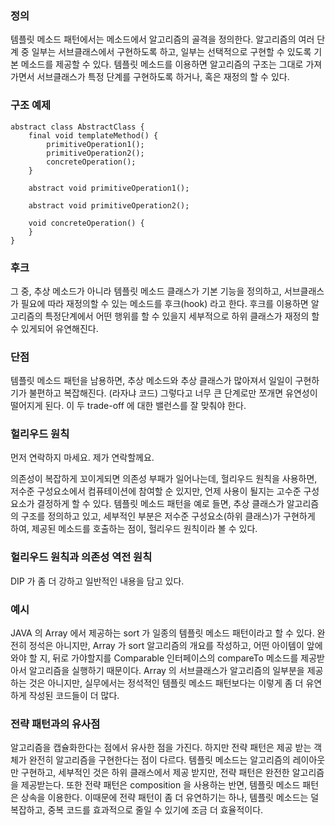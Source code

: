### 정의
템플릿 메소드 패턴에서는 메소드에서 알고리즘의 골격을 정의한다. 알고리즘의 여러 단계 중 일부는 서브클래스에서 구현하도록 하고, 일부는 선택적으로 구현할 수 있도록 기본 메소드를 제공할 수 있다. 템플릿 메소드를 이용하면 알고리즘의 구조는 그대로 가져가면서 서브클래스가 특정 단계를 구현하도록 하거나, 혹은 재정의 할 수 있다.

### 구조 예제
```
abstract class AbstractClass {
    final void templateMethod() {
        primitiveOperation1();
        primitiveOperation2();
        concreteOperation();
    }
    
    abstract void primitiveOperation1();
    
    abstract void primitiveOperation2();
    
    void concreteOperation() {
    }
}
```

### 후크
그 중, 추상 메소드가 아니라 템플릿 메소드 클래스가 기본 기능을 정의하고, 서브클래스가 필요에 따라 재정의할 수 있는 메소드를 후크(hook) 라고 한다. 후크를 이용하면 알고리즘의 특정단계에서 어떤 행위를 할 수 있을지 세부적으로 하위 클래스가 재정의 할 수 있게되어 유연해진다.

### 단점
템플릿 메소드 패턴을 남용하면, 추상 메소드와 추상 클래스가 많아져서 일일이 구현하기가 불편하고 복잡해진다. (라자냐 코드) 그렇다고 너무 큰 단계로만 쪼개면 유연성이 떨어지게 된다. 이 두 trade-off 에 대한 밸런스를 잘 맞춰야 한다.

### 헐리우드 원칙
먼저 연락하지 마세요. 제가 연락할께요.

의존성이 복잡하게 꼬이게되면 의존성 부패가 일어나는데, 헐리우드 원칙을 사용하면, 저수준 구성요소에서 컴퓨테이션에 참여할 순 있지만, 언제 사용이 될지는 고수준 구성요소가 결정하게 할 수 있다.
템플릿 메소드 패턴을 예로 들면, 추상 클래스가 알고리즘의 구조를 정의하고 있고, 세부적인 부분은 저수준 구성요소(하위 클래스)가 구현하게 하여, 제공된 메소드를 호출하는 점이, 헐리우드 원칙이라 볼 수 있다.

### 헐리우드 원칙과 의존성 역전 원칙
DIP 가 좀 더 강하고 일반적인 내용을 담고 있다. 

### 예시
JAVA 의 Array 에서 제공하는 sort 가 일종의 템플릿 메소드 패턴이라고 할 수 있다. 완전히 정석은 아니지만, Array 가 sort 알고리즘의 개요를 작성하고, 어떤 아이템이 앞에 와야 할 지, 뒤로 가야할지를 Comparable 인터페이스의 compareTo 메소드를 제공받아서 알고리즘을 실행하기 때문이다. Array 의 서브클래스가 알고리즘의 일부분을 제공하는 것은 아니지만, 실무에서는 정석적인 템플릿 메소드 패턴보다는 이렇게 좀 더 유연하게 작성된 코드들이 더 많다.

### 전략 패턴과의 유사점
알고리즘을 캡슐화한다는 점에서 유사한 점을 가진다. 하지만 전략 패턴은 제공 받는 객체가 완전히 알고리즘을 구현한다는 점이 다르다. 템플릿 메소드는 알고리즘의 레이아웃만 구현하고, 세부적인 것은 하위 클래스에서 제공 받지만, 전략 패턴은 완전한 알고리즘을 제공받는다. 또한 전략 패턴은 composition 을 사용하는 반면, 템플릿 메소드 패턴은 상속을 이용한다. 이때문에 전략 패턴이 좀 더 유연하기는 하나, 템플릿 메소드는 덜 복잡하고, 중복 코드를 효과적으로 줄일 수 있기에 조금 더 효율적이다.
